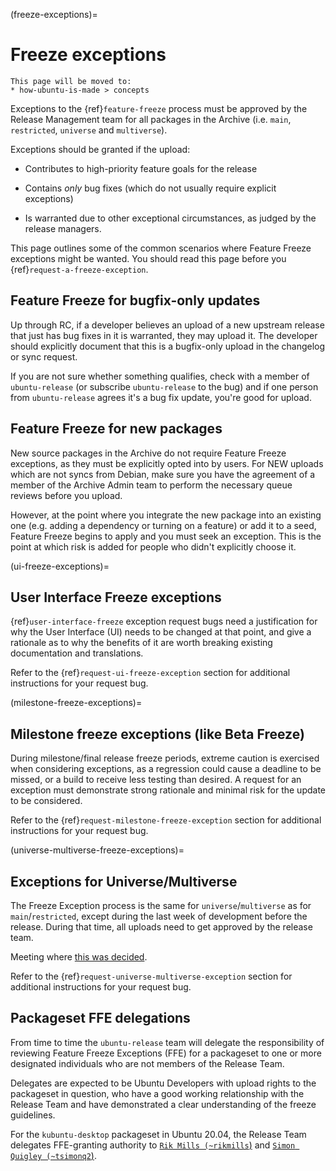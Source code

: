 (freeze-exceptions)=
# Freeze exceptions

```{note}
This page will be moved to:
* how-ubuntu-is-made > concepts
```

Exceptions to the {ref}`feature-freeze` process must be approved by the Release
Management team for all packages in the Archive (i.e. `main`, `restricted`,
`universe` and `multiverse`).

Exceptions should be granted if the upload:

* Contributes to high-priority feature goals for the release

* Contains *only* bug fixes (which do not usually require explicit exceptions)

* Is warranted due to other exceptional circumstances, as judged by the release managers.

This page outlines some of the common scenarios where Feature Freeze exceptions
might be wanted. You should read this page before you
{ref}`request-a-freeze-exception`.


## Feature Freeze for bugfix-only updates

Up through RC, if a developer believes an upload of a new upstream release that
just has bug fixes in it is warranted, they may upload it. The developer should
explicitly document that this is a bugfix-only upload in the changelog or sync
request.

If you are not sure whether something qualifies, check with a member of
`ubuntu-release` (or subscribe `ubuntu-release` to the bug) and if one person
from `ubuntu-release` agrees it's a bug fix update, you're good for upload.


## Feature Freeze for new packages

New source packages in the Archive do not require Feature Freeze exceptions, as
they must be explicitly opted into by users. For NEW uploads which are not
syncs from Debian, make sure you have the agreement of a member of
the Archive Admin team to perform the necessary queue reviews before you
upload.

However, at the point where you integrate the new package into an existing one
(e.g. adding a dependency or turning on a feature) or add it to a seed, Feature
Freeze begins to apply and you must seek an exception. This is the point at
which risk is added for people who didn't explicitly choose it.

(ui-freeze-exceptions)=
## User Interface Freeze exceptions

{ref}`user-interface-freeze` exception request bugs need a justification for
why the User Interface (UI) needs to be changed at that point, and give a
rationale as to why the benefits of it are worth breaking existing documentation
and translations.

Refer to the {ref}`request-ui-freeze-exception` section for additional
instructions for your request bug.


(milestone-freeze-exceptions)=
## Milestone freeze exceptions (like Beta Freeze)

During milestone/final release freeze periods, extreme caution is exercised
when considering exceptions, as a regression could cause a deadline to be
missed, or a build to receive less testing than desired. A request for an
exception must demonstrate strong rationale and minimal risk for the update to
be considered.

Refer to the {ref}`request-milestone-freeze-exception` section for additional
instructions for your request bug.

(universe-multiverse-freeze-exceptions)=
## Exceptions for Universe/Multiverse

The Freeze Exception process is the same for `universe`/`multiverse` as for
`main`/`restricted`, except during the last week of development before the
release. During that time, all uploads need to get approved by the release team. 

Meeting where [this was decided](https://wiki.ubuntu.com/MOTU/Council/Meetings/2007-02-23).

Refer to the {ref}`request-universe-multiverse-exception` section for additional
instructions for your request bug.


## Packageset FFE delegations

From time to time the `ubuntu-release` team will delegate the responsibility of
reviewing Feature Freeze Exceptions (FFE) for a packageset to one or more
designated individuals who are not members of the Release Team.

Delegates are expected to be Ubuntu Developers with upload rights to the
packageset in question, who have a good working relationship with the Release
Team and have demonstrated a clear understanding of the freeze guidelines.

For the `kubuntu-desktop` packageset in Ubuntu 20.04, the Release Team delegates
FFE-granting authority to [`Rik Mills (~rikmills`)](https://launchpad.net/~rikmills)
and [`Simon Quigley (~tsimonq2`)](https://launchpad.net/~tsimonq2).


